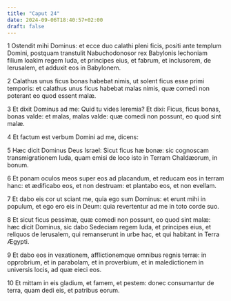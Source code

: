 ```yaml
---
title: "Caput 24"
date: 2024-09-06T18:40:57+02:00
draft: false
---
```




1 Ostendit mihi Dominus: et ecce duo calathi pleni ficis, positi ante templum Domini, postquam transtulit Nabuchodonosor rex Babylonis Iechoniam filium Ioakim regem Iuda, et principes eius, et fabrum, et inclusorem, de Ierusalem, et adduxit eos in Babylonem.

2 Calathus unus ficus bonas habebat nimis, ut solent ficus esse primi temporis: et calathus unus ficus habebat malas nimis, quæ comedi non poterant eo quod essent malæ.

3 Et dixit Dominus ad me: Quid tu vides Ieremia? Et dixi: Ficus, ficus bonas, bonas valde: et malas, malas valde: quæ comedi non possunt, eo quod sint malæ.

4 Et factum est verbum Domini ad me, dicens:

5 Hæc dicit Dominus Deus Israel: Sicut ficus hæ bonæ: sic cognoscam transmigrationem Iuda, quam emisi de loco isto in Terram Chaldæorum, in bonum.

6 Et ponam oculos meos super eos ad placandum, et reducam eos in terram hanc: et ædificabo eos, et non destruam: et plantabo eos, et non evellam.

7 Et dabo eis cor ut sciant me, quia ego sum Dominus: et erunt mihi in populum, et ego ero eis in Deum: quia revertentur ad me in toto corde suo.

8 Et sicut ficus pessimæ, quæ comedi non possunt, eo quod sint malæ: hæc dicit Dominus, sic dabo Sedeciam regem Iuda, et principes eius, et reliquos de Ierusalem, qui remanserunt in urbe hac, et qui habitant in Terra Ægypti.

9 Et dabo eos in vexationem, afflictionemque omnibus regnis terræ: in opprobrium, et in parabolam, et in proverbium, et in maledictionem in universis locis, ad quæ eieci eos.

10 Et mittam in eis gladium, et famem, et pestem: donec consumantur de terra, quam dedi eis, et patribus eorum.

